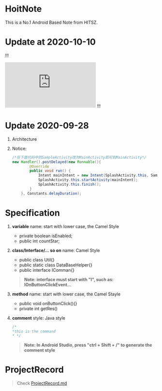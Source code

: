 # HoitNote
This is a No.1 Android Based Note from HITSZ.
# Update at 2020-10-10

!!!
<iframe src="https://modao.cc/app/6586f50c7704b77aec1c8f04667addcf1b4e3f81/embed/v2" allowTransparency="true" frameborder="0"></iframe>
!!!

# Update 2020-09-28
1. Architecture
2. Notice:
	
	```java
	/*将下面代码中的SampleActivity改为MainActivity即可到MainActivity*/
	new Handler().postDelayed(new Runnable(){
            @Override
            public void run() {
                Intent mainIntent = new Intent(SplashActivity.this, SampleActivity.class);
                SplashActivity.this.startActivity(mainIntent);
                SplashActivity.this.finish();
            }
        }, Constants.delayDuration);

	```


# Specification
1. **variable** name: start with lower case, the Camel Style

	- private boolean isEnabled;
	- public int countStar;

2. **class/Interface/... so on** name: Camel Style

	- public class Util{}
	- public static class DataBaseHelper{}
	- public interface IComman{}

	> **Note: interface must start with "I", such as: IOnButtonClickEvent...**

3. **method** name: start with lower case, the Camel Stayle

	- public void onButtonClick(){}
	- private int getRes()

4. **comment** style: Java style
	```java
	/*
	*this is the command
	* */
	```

	> **Note: In Android Studio, press "ctrl + Shift + /" to generate the comment style**

# ProjectRecord
> Check [ProjectRecord.md](https://github.com/Hoit-23o2/HoitNote/blob/master/ProjectRecord.md)



